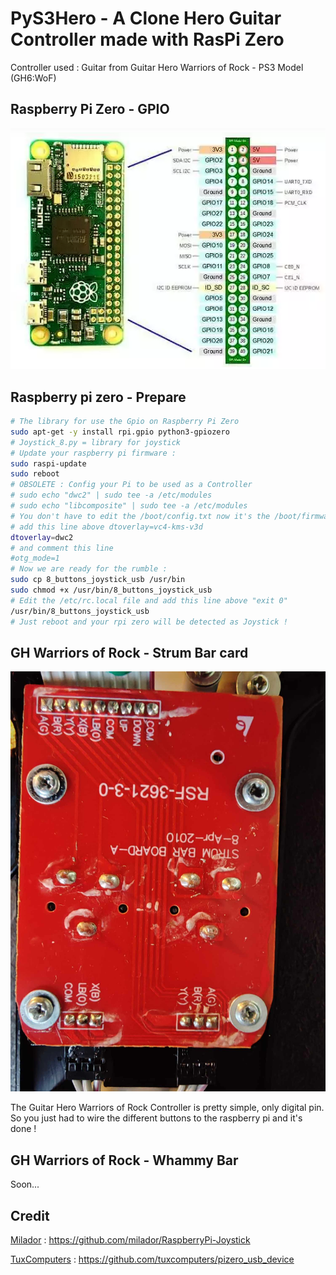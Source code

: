 # PyS3Hero - A Clone Hero Guitar Controller made with RasPi Zero

Controller used : Guitar from Guitar Hero Warriors of Rock - PS3 Model (GH6:WoF)

## Raspberry Pi Zero - GPIO

![img](./img/rpi-gpio.png)

## Raspberry pi zero - Prepare

```sh
# The library for use the Gpio on Raspberry Pi Zero
sudo apt-get -y install rpi.gpio python3-gpiozero
# Joystick_8.py = library for joystick
# Update your raspberry pi firmware : 
sudo raspi-update
sudo reboot
# OBSOLETE : Config your Pi to be used as a Controller
# sudo echo "dwc2" | sudo tee -a /etc/modules
# sudo echo "libcomposite" | sudo tee -a /etc/modules
# You don't have to edit the /boot/config.txt now it's the /boot/firmware/config.txt
# add this line above dtoverlay=vc4-kms-v3d
dtoverlay=dwc2
# and comment this line
#otg_mode=1
# Now we are ready for the rumble :
sudo cp 8_buttons_joystick_usb /usr/bin
sudo chmod +x /usr/bin/8_buttons_joystick_usb
# Edit the /etc/rc.local file and add this line above "exit 0"
/usr/bin/8_buttons_joystick_usb
# Just reboot and your rpi zero will be detected as Joystick ! 
```

## GH Warriors of Rock - Strum Bar card

![img](./img/ghstrumbar.jpg)

The Guitar Hero Warriors of Rock Controller is pretty simple, only digital pin. So you just had to wire the different buttons to the raspberry pi and it's done !

## GH Warriors of Rock - Whammy Bar 

Soon...

## Credit

[Milador](https://github.com/milador) : https://github.com/milador/RaspberryPi-Joystick

[TuxComputers](https://github.com/tuxcomputers) : https://github.com/tuxcomputers/pizero_usb_device
